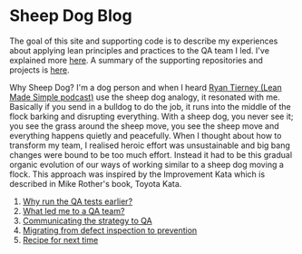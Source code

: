 # Sheep Dog Blog

The goal of this site and supporting code is to describe my experiences about applying lean principles and practices to the QA team I led. 
I've explained more [here](https://farhan5248.github.io/About).
A summary of the supporting repositories and projects is [here](https://farhan5248.github.io/RepositoriesAndProjects).

Why Sheep Dog? I'm a dog person and when I heard [Ryan Tierney (Lean Made Simple podcast)](https://youtube.com/clip/UgkxesmBzvq8mTLdD9ATv4epw1bAVDz6Ln6x?si=LrO6ScEXzI4-VbAV) use the sheep dog analogy, it resonated with me. 
Basically if you send in a bulldog to do the job, it runs into the middle of the flock barking and disrupting everything. 
With a sheep dog, you never see it; you see the grass around the sheep move, you see the sheep move and everything happens quietly and peacefully. 
When I thought about how to transform my team, I realised heroic effort was unsustainable and big bang changes were bound to be too much effort. 
Instead it had to be this gradual organic evolution of our ways of working similar to a sheep dog moving a flock. 
This approach was inspired by the Improvement Kata which is described in Mike Rother's book, Toyota Kata.

1. [Why run the QA tests earlier?](https://farhan5248.github.io/Why%20run%20the%20QA%20tests%20earlier/index)
2. [What led me to a QA team?](https://farhan5248.github.io/What%20led%20me%20to%20a%20QA%20team/index)
3. [Communicating the strategy to QA](https://farhan5248.github.io/Communicating%20the%20strategy%20to%20QA/index)
4. [Migrating from defect inspection to prevention](https://farhan5248.github.io/Migrating%20from%20defect%20inspection%20to%20prevention/index)
5. [Recipe for next time](https://farhan5248.github.io/Recipe%20for%20next%20time/index)
